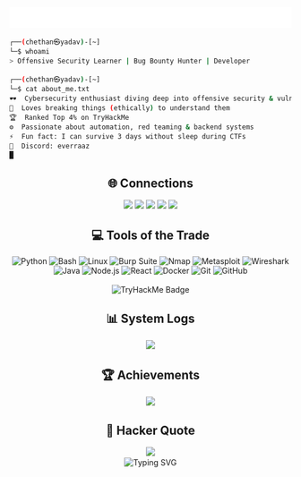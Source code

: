 <!-- Cyber Terminal Profile: Chethan Yadav -->

<div align="center">
  <img src="/intro.svg" alt="Typing SVG" />
</div>


```bash
┌──(chethan㉿yadav)-[~]
└─$ whoami
> Offensive Security Learner | Bug Bounty Hunter | Developer

┌──(chethan㉿yadav)-[~]
└─$ cat about_me.txt
🕶️  Cybersecurity enthusiast diving deep into offensive security & vulnerability research  
🧠  Loves breaking things (ethically) to understand them  
🏆  Ranked Top 4% on TryHackMe  
⚙️  Passionate about automation, red teaming & backend systems  
⚡  Fun fact: I can survive 3 days without sleep during CTFs  
🐔  Discord: everraaz  
█
````


<h2 align="center">🌐 Connections</h2>

<p align="center">
  <a href="https://tryhackme.com/p/R4AZ"><img src="https://img.shields.io/badge/TryHackMe-00BFA6?logo=tryhackme&logoColor=white" /></a>
  <a href="https://linkedin.com/in/chethanyadav"><img src="https://img.shields.io/badge/LinkedIn-0077B5?logo=linkedin&logoColor=white" /></a>
  <a href="https://twitter.com/chethanyadav456"><img src="https://img.shields.io/badge/Twitter-1DA1F2?logo=twitter&logoColor=white" /></a>
  <a href="https://stackoverflow.com/users/18890241"><img src="https://img.shields.io/badge/StackOverflow-FE7A16?logo=stack-overflow&logoColor=white" /></a>
  <a href="https://youtube.com/c/@AlgoRaaz"><img src="https://img.shields.io/badge/YouTube-FF0000?logo=youtube&logoColor=white" /></a>
</p>


<h2 align="center">💻 Tools of the Trade</h2>

<div align="center">
    <img src="https://img.shields.io/badge/-Python-3776AB?style=flat-square&logo=python" alt="Python">
    <img src="https://img.shields.io/badge/-Bash-121011?style=flat-square&logo=gnubash" alt="Bash">
    <img src="https://img.shields.io/badge/-Linux-black?style=flat-square&logo=linux" alt="Linux">
    <img src="https://img.shields.io/badge/-Burp%20Suite-FF6C37?style=flat-square&logo=burp-suite" alt="Burp Suite">
    <img src="https://img.shields.io/badge/-Nmap-004170?style=flat-square&logo=nmap" alt="Nmap">
    <img src="https://img.shields.io/badge/-Metasploit-6C3483?style=flat-square&logo=metasploit" alt="Metasploit">
    <img src="https://img.shields.io/badge/-Wireshark-1679A7?style=flat-square&logo=wireshark" alt="Wireshark">
    <img src="https://img.shields.io/badge/-Java-black?style=flat-square&logo=java" alt="Java">
    <img src="https://img.shields.io/badge/-Node.js-43853D?style=flat-square&logo=node.js" alt="Node.js">
    <img src="https://img.shields.io/badge/-React-black?style=flat-square&logo=react" alt="React">
    <img src="https://img.shields.io/badge/-Docker-2496ED?style=flat-square&logo=docker" alt="Docker">
    <img src="https://img.shields.io/badge/-Git-black?style=flat-square&logo=git" alt="Git">
    <img src="https://img.shields.io/badge/-GitHub-181717?style=flat-square&logo=github" alt="GitHub">
</div>

<br>

<div align="center">
  <img src="https://tryhackme-badges.s3.amazonaws.com/R4AZ.png" alt="TryHackMe Badge" />
</div>


<h2 align="center">📊 System Logs</h2>

<div align="center">
  <img src="https://github-readme-streak-stats.herokuapp.com/?user=chethanyadav456&theme=green_nur&hide_border=true&background=000000" />
</div>


<h2 align="center">🏆 Achievements</h2>

<div align="center">
  <img src="https://github-profile-trophy.vercel.app/?username=chethanyadav456&theme=matrix&no-frame=true&no-bg=true&row=1&column=6" />
</div>


<h2 align="center">💬 Hacker Quote</h2>

<div align="center">
  <img src="https://quotes-github-readme.vercel.app/api?type=horizontal&theme=merko" />
</div>


<div align="center">
  <img src="/eof.svg" alt="Typing SVG"/>
  
</div>

